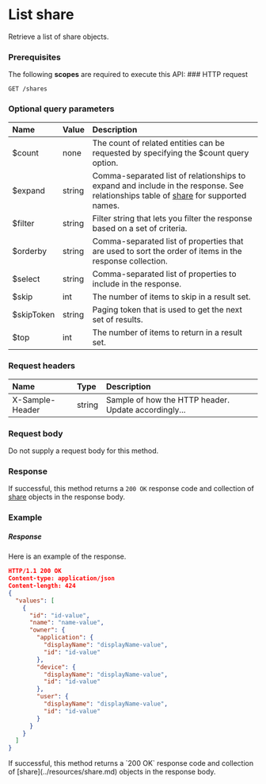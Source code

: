 # List share

Retrieve a list of share objects.
### Prerequisites
The following **scopes** are required to execute this API: ### HTTP request
<!-- { "blockType": "ignored" } -->
```http
GET /shares
```
### Optional query parameters
|Name|Value|Description|
|:---------------|:--------|:-------|
|$count|none|The count of related entities can be requested by specifying the $count query option.|
|$expand|string|Comma-separated list of relationships to expand and include in the response. See relationships table of [share](../resources/share.md) for supported names. |
|$filter|string|Filter string that lets you filter the response based on a set of criteria.|
|$orderby|string|Comma-separated list of properties that are used to sort the order of items in the response collection.|
|$select|string|Comma-separated list of properties to include in the response.|
|$skip|int|The number of items to skip in a result set.|
|$skipToken|string|Paging token that is used to get the next set of results.|
|$top|int|The number of items to return in a result set.|

### Request headers
| Name       | Type | Description|
|:-----------|:------|:----------|
| X-Sample-Header  | string  | Sample of how the HTTP header. Update accordingly...|

### Request body
Do not supply a request body for this method.
### Response
If successful, this method returns a `200 OK` response code and collection of [share](../resources/share.md) objects in the response body.
### Example
##### Response
Here is an example of the response.
<!-- {
  "blockType": "response",
  "truncated": false,
  "@odata.type": "shares"
} -->
```json
HTTP/1.1 200 OK
Content-type: application/json
Content-length: 424
{
  "values": [
    {
      "id": "id-value",
      "name": "name-value",
      "owner": {
        "application": {
          "displayName": "displayName-value",
          "id": "id-value"
        },
        "device": {
          "displayName": "displayName-value",
          "id": "id-value"
        },
        "user": {
          "displayName": "displayName-value",
          "id": "id-value"
        }
      }
    }
  ]
}
```

<!-- uuid: f6862d84-3e8a-4b4f-8624-f68f6b0a5d7f
2015-10-15 03:41:21 UTC -->
<!-- {
  "type": "#page.annotation",
  "description": "List share",
  "keywords": "",
  "section": "documentation",
  "tocPath": ""
}-->If successful, this method returns a `200 OK` response code and collection of [share](../resources/share.md) objects in the response body.
